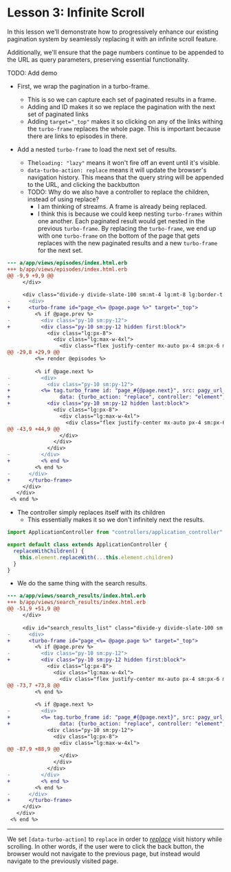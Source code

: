 # Lesson 3: Infinite Scroll

In this lesson we'll demonstrate how to progressively enhance our existing
pagination system by seamlessly replacing it with an infinite scroll feature.

Additionally, we'll ensure that the page numbers continue to be appended to the
URL as query parameters, preserving essential functionality.

TODO: Add demo

- First, we wrap the pagination in a turbo-frame.
  - This is so we can capture each set of paginated results in a frame.
  - Adding and ID makes it so we replace the pagination with the next set of
    paginated links
  - Adding `target="_top"` makes it so clicking on any of the links withing the
    `turbo-frame` replaces the whole page. This is important because there are
links to episodes in there.

- Add a nested `turbo-frame` to load the next set of results.
  - The`loading: "lazy"` means it won't fire off an event until it's visible.
  - `data-turbo-action: replace` means it will update the browser's navigation
    history. This means that the query string will be appended to the URL, and
clicking the backbutton
  - TODO: Why do we also have a controller to replace the children, instead of
    using replace?
    - I am thinking of streams. A frame is already being replaced.
    - I think this is because we could keep nesting `turbo-frames` within one
    another. Each paginated result would get nested in the previous
    `turbo-frame`. By replacing the `turbo-frame`, we end up with one `turbo-frame`
    on the bottom of the page that gets replaces with the new paginated results and
    a new `turbo-frame` for the next set.

```diff
--- a/app/views/episodes/index.html.erb
+++ b/app/views/episodes/index.html.erb
@@ -9,9 +9,9 @@
     </div>
 
     <div class="divide-y divide-slate-100 sm:mt-4 lg:mt-8 lg:border-t lg:border-slate-100">
-      <div>
+      <turbo-frame id="page_<%= @page.page %>" target="_top">
         <% if @page.prev %>
-          <div class="py-10 sm:py-12">
+          <div class="py-10 sm:py-12 hidden first:block">
             <div class="lg:px-8">
               <div class="lg:max-w-4xl">
                 <div class="flex justify-center mx-auto px-4 sm:px-6 md:max-w-2xl md:px-4 lg:px-0">
@@ -29,8 +29,9 @@
         <%= render @episodes %>
 
         <% if @page.next %>
-          <div>
-            <div class="py-10 sm:py-12">
+          <%= tag.turbo_frame id: "page_#{@page.next}", src: pagy_url_for(@page, @page.next), loading: "lazy",
+                data: {turbo_action: "replace", controller: "element", action: "turbo:frame-load->element#replaceWithChildren"} do %>
+            <div class="py-10 sm:py-12 hidden last:block">
               <div class="lg:px-8">
                 <div class="lg:max-w-4xl">
                   <div class="flex justify-center mx-auto px-4 sm:px-6 md:max-w-2xl md:px-4 lg:px-0">
@@ -43,9 +44,9 @@
                 </div>
               </div>
             </div>
-          </div>
+          <% end %>
         <% end %>
-      </div>
+      </turbo-frame>
     </div>
   </div>
 <% end %>
```

- The controller simply replaces itself with its children
  - This essentially makes it so we don't infinitely next the results.

```js
import ApplicationController from "controllers/application_controller"

export default class extends ApplicationController {
  replaceWithChildren() {
    this.element.replaceWith(...this.element.children)
  }
}
```

- We do the same thing with the search results.

```diff
--- a/app/views/search_results/index.html.erb
+++ b/app/views/search_results/index.html.erb
@@ -51,9 +51,9 @@
     </div>
 
     <div id="search_results_list" class="divide-y divide-slate-100 sm:mt-4 lg:mt-8 lg:border-t lg:border-slate-100">
-      <div>
+      <turbo-frame id="page_<%= @page.page %>" target="_top">
         <% if @page.prev %>
-          <div class="py-10 sm:py-12">
+          <div class="py-10 sm:py-12 hidden first:block">
             <div class="lg:px-8">
               <div class="lg:max-w-4xl">
                 <div class="flex justify-center mx-auto px-4 sm:px-6 md:max-w-2xl md:px-4 lg:px-0">
@@ -73,7 +73,8 @@
         <% end %>
 
         <% if @page.next %>
-          <div>
+          <%= tag.turbo_frame id: "page_#{@page.next}", src: pagy_url_for(@page, @page.next), loading: "lazy",
+                data: {turbo_action: "replace", controller: "element", action: "turbo:frame-load->element#replaceWithChildren"} do %>
             <div class="py-10 sm:py-12">
               <div class="lg:px-8">
                 <div class="lg:max-w-4xl">
@@ -87,9 +88,9 @@
                 </div>
               </div>
             </div>
-          </div>
+          <% end %>
         <% end %>
-      </div>
+      </turbo-frame>
     </div>
   </div>
 <% end %>
```

---

We set `[data-turbo-action]` to `replace` in order to [_replace_][]
visit history while scrolling. In other words, if the user were to click
the back button, the browser would not navigate to the previous page,
but instead would navigate to the previously visited page.

[Turbo Frames]: https://turbo.hotwired.dev/handbook/frames
[Stimulus]: https://stimulus.hotwired.dev
[_replace_]: https://turbo.hotwired.dev/handbook/drive#application-visits




